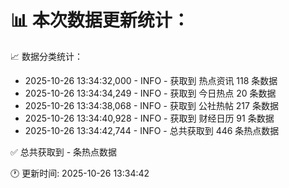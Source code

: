 📊 本次数据更新统计：
==========================

📈 数据分类统计：
- 2025-10-26 13:34:32,000 - INFO - 获取到 热点资讯 118 条数据
- 2025-10-26 13:34:34,249 - INFO - 获取到 今日热点 20 条数据
- 2025-10-26 13:34:38,068 - INFO - 获取到 公社热帖 217 条数据
- 2025-10-26 13:34:40,928 - INFO - 获取到 财经日历 91 条数据
- 2025-10-26 13:34:42,744 - INFO - 总共获取到 446 条热点数据

✅ 总共获取到 - 条热点数据

🕐 更新时间: 2025-10-26 13:34:42
